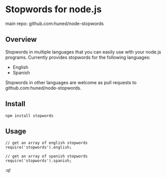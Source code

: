 # Stopwords for node.js #

main repo: github.com:huned/node-stopwords

## Overview ##

Stopwords in multiple languages that you can easily use with your node.js
programs. Currently provides stopwords for the following languages:

* English
* Spanish

Stopwords in other languages are welcome as pull requests to
github.com:huned/node-stopwords.

## Install ##

    npm install stopwords

## Usage ##

    // get an array of english stopwords
    require('stopwords').english;

    // get an array of spanish stopwords
    require('stopwords').spanish;

:q!
